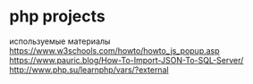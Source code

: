 # php projects
используемые материалы
https://www.w3schools.com/howto/howto_js_popup.asp
https://www.pauric.blog/How-To-Import-JSON-To-SQL-Server/
http://www.php.su/learnphp/vars/?external